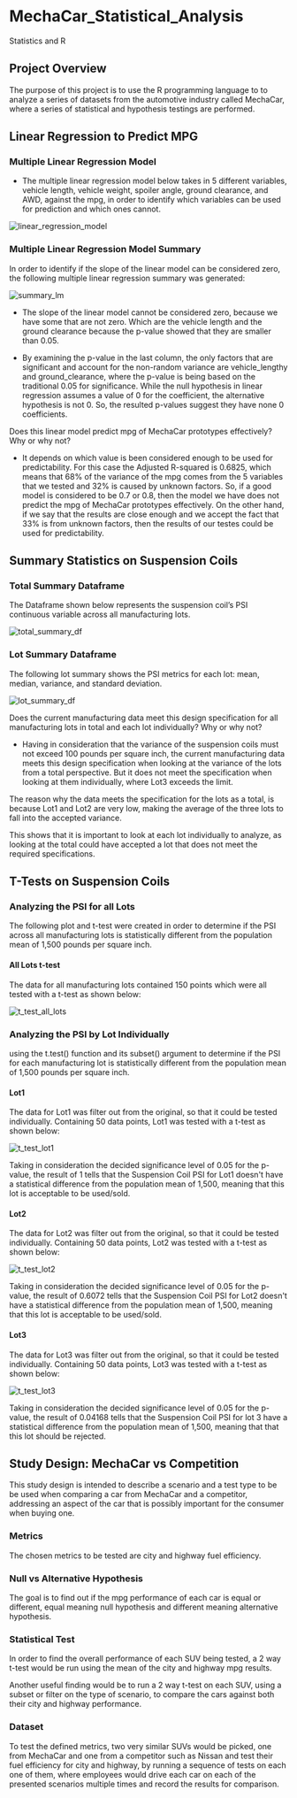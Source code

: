 # MechaCar_Statistical_Analysis
Statistics and R

## Project Overview

The purpose of this project is to use the R programming language to to analyze a series of datasets from the automotive industry called MechaCar, where a series of statistical and hypothesis testings are performed.


## Linear Regression to Predict MPG


### Multiple Linear Regression Model

- The multiple linear regression model below takes in 5 different variables, vehicle length, vehicle weight, spoiler angle, ground clearance, and AWD, against the mpg, in order to identify which variables can be used for prediction and which ones cannot.

![linear_regression_model](./Images/linear_regression_model.png)


### Multiple Linear Regression Model Summary 

In order to identify if the slope of the linear model can be considered zero, the following multiple linear regression summary was generated:

![summary_lm](./Images/summary_lm.png)

- The slope of the linear model cannot be considered zero, because we have some that are not zero. Which are the vehicle length and the ground clearance because the p-value showed that they are smaller than 0.05.

- By examining the p-value in the last column, the only factors that are significant and account for the non-random variance are vehicle_lengthy and ground_clearance, where the p-value is being based on the traditional 0.05 for significance.
While the null hypothesis in linear regression assumes a value of 0 for the coefficient, the alternative hypothesis is not 0. So, the resulted p-values suggest they have none 0 coefficients.

Does this linear model predict mpg of MechaCar prototypes effectively? Why or why not?

- It depends on which value is been considered enough to be used for predictability. For this case the Adjusted R-squared is 0.6825, which means that 68% of the variance of the mpg comes from the 5 variables that we tested and 32% is caused by unknown factors. 
So, if a good model is considered to be 0.7 or 0.8, then the model we have does not predict the mpg of MechaCar prototypes effectively. On the other hand, if we say that the results are close enough and we accept the fact that 33% is from unknown factors, then the results of our testes could be used for predictability.


## Summary Statistics on Suspension Coils


### Total Summary Dataframe

The Dataframe shown below represents the suspension coil’s PSI continuous variable across all manufacturing lots.

![total_summary_df](./Images/total_summary_df.png)


### Lot Summary Dataframe

The following lot summary shows the PSI metrics for each lot: mean, median, variance, and standard deviation.

![lot_summary_df](./Images/lot_summary_df.png)


Does the current manufacturing data meet this design specification for all manufacturing lots in total and each lot individually? Why or why not?

- Having in consideration that the variance of the suspension coils must not exceed 100 pounds per square inch, the current manufacturing data meets this design specification when looking at the variance of the lots from a total  perspective. But it does not meet the specification when looking at them individually, where Lot3 exceeds the limit.

The reason why the data meets the specification for the lots as a total, is because Lot1 and Lot2 are very low, making the average of the three lots to fall into the accepted variance.

This shows that it is important to look at each lot individually to analyze, as looking at the total could have accepted a lot that does not meet the required specifications.



## T-Tests on Suspension Coils

### Analyzing the PSI for all Lots

The following plot and t-test were created in order to determine if the PSI across all manufacturing lots is statistically different from the population mean of 1,500 pounds per square inch.


#### All Lots t-test

The data for all manufacturing lots contained 150 points which were all tested with a t-test as shown below:

![t_test_all_lots](./Images/t_test_all_lots.png)



### Analyzing the PSI by Lot Individually

using the t.test() function and its subset() argument to determine if the PSI for each manufacturing lot is statistically different from the population mean of 1,500 pounds per square inch.


#### Lot1

The data for Lot1 was filter out from the original, so that it could be tested individually. Containing 50 data points, Lot1 was tested with a t-test as shown below:

![t_test_lot1](./Images/t_test_lot1.png)

Taking in consideration the decided significance level of 0.05 for the p-value, the result of 1 tells that the Suspension Coil PSI for Lot1 doesn't have a statistical difference from the population mean of 1,500, meaning that this lot is acceptable to be used/sold.


#### Lot2 


The data for Lot2 was filter out from the original, so that it could be tested individually. Containing 50 data points, Lot2 was tested with a t-test as shown below:

![t_test_lot2](./Images/t_test_lot2.png)

Taking in consideration the decided significance level of 0.05 for the p-value, the result of 0.6072 tells that the Suspension Coil PSI for Lot2 doesn't have a statistical difference from the population mean of 1,500, meaning that this lot is acceptable to be used/sold.

#### Lot3 

The data for Lot3 was filter out from the original, so that it could be tested individually. Containing 50 data points, Lot3 was tested with a t-test as shown below:

![t_test_lot3](./Images/t_test_lot3.png)

Taking in consideration the decided significance level of 0.05 for the p-value, the result of 0.04168 tells that the Suspension Coil PSI for lot 3 have a statistical difference from the population mean of 1,500, meaning that that this lot should be rejected.


## Study Design: MechaCar vs Competition

This study design is intended to describe a scenario and a test type to be be used when comparing a car from MechaCar and a competitor, addressing an aspect of the car that is possibly important for the consumer when buying one.

### Metrics

The chosen metrics to be tested are city and highway fuel efficiency.

### Null vs Alternative Hypothesis

The goal is to find out if the mpg performance of each car is equal or different, equal meaning null hypothesis and different meaning alternative hypothesis.

### Statistical Test

In order to find the overall performance of each SUV being tested, a 2 way t-test would be run using the mean of the city and highway mpg results.

Another useful finding would be to run a 2 way t-test on each SUV, using a subset or filter on the type of scenario, to compare the cars against both their city and highway performance.

### Dataset

To test the defined metrics, two very similar SUVs would be picked, one from MechaCar and one from a competitor such as Nissan and test their fuel efficiency for city and highway, by running a sequence of tests on each one of them, where employees would drive each car on each of the presented scenarios multiple times and record the results for comparison.




